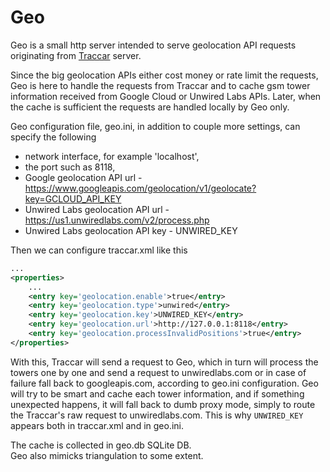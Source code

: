 # Geo
Geo is a small http server intended to serve geolocation API requests originating from [Traccar](https://www.traccar.org "Traccar Homepage") server.

Since the big geolocation APIs either cost money or rate limit the requests, Geo is here to handle the requests from Traccar and to cache gsm tower information received from Google Cloud or Unwired Labs APIs. Later, when the cache is sufficient the requests are handled locally by Geo only.

Geo configuration file, geo.ini, in addition to couple more settings, can specify the following
* network interface, for example 'localhost',
* the port such as 8118, 
* Google geolocation API url - https://www.googleapis.com/geolocation/v1/geolocate?key=GCLOUD_API_KEY
* Unwired Labs geolocation API url - https://us1.unwiredlabs.com/v2/process.php
* Unwired Labs geolocation API key - UNWIRED_KEY

Then we can configure traccar.xml like this
```xml
...
<properties>
    ...
    <entry key='geolocation.enable'>true</entry>
    <entry key='geolocation.type'>unwired</entry>
    <entry key='geolocation.key'>UNWIRED_KEY</entry>
    <entry key='geolocation.url'>http://127.0.0.1:8118</entry>
    <entry key='geolocation.processInvalidPositions'>true</entry>
</properties>
```

With this, Traccar will send a request to Geo, which in turn will process the towers one by one and send a request to unwiredlabs.com or in case of failure fall back to googleapis.com, according to geo.ini configuration. Geo will try to be smart and cache each tower information, and if something unexpected happens, it will fall back to dumb proxy mode, simply to route the Traccar's raw request to unwiredlabs.com. This is why `UNWIRED_KEY` appears both in traccar.xml and in geo.ini.

The cache is collected in geo.db SQLite DB.  
Geo also mimicks triangulation to some extent.
